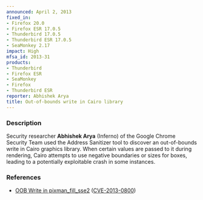 ```yaml
---
announced: April 2, 2013
fixed_in:
- Firefox 20.0
- Firefox ESR 17.0.5
- Thunderbird 17.0.5
- Thunderbird ESR 17.0.5
- SeaMonkey 2.17
impact: High
mfsa_id: 2013-31
products:
- Thunderbird
- Firefox ESR
- SeaMonkey
- Firefox
- Thunderbird ESR
reporter: Abhishek Arya
title: Out-of-bounds write in Cairo library
---
```


<h3>Description</h3>

<p>Security researcher <strong>Abhishek Arya</strong> (Inferno) of the Google
Chrome Security Team used the Address Sanitizer tool to discover an out-of-bounds write in Cairo graphics library. When certain values are passed to it during rendering, Cairo attempts to use negative boundaries or sizes for boxes, leading to a potentially exploitable crash in some instances.
</p>


<h3>References</h3>

<ul>
  <li><a href="https://bugzilla.mozilla.org/show_bug.cgi?id=825721">
      OOB Write in pixman_fill_sse2</a> (<a href="http://cve.mitre.org/cgi-bin/cvename.cgi?name=CVE-2013-0800" class="ex-ref">CVE-2013-0800</a>)</li>
</ul>



